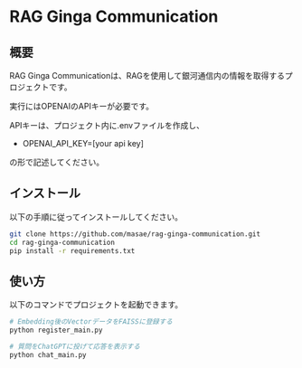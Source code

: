 # RAG Ginga Communication

## 概要
RAG Ginga Communicationは、RAGを使用して銀河通信内の情報を取得するプロジェクトです。

実行にはOPENAIのAPIキーが必要です。

APIキーは、プロジェクト内に.envファイルを作成し、

 * OPENAI_API_KEY=[your api key]

の形で記述してください。

## インストール
以下の手順に従ってインストールしてください。

```bash
git clone https://github.com/masae/rag-ginga-communication.git
cd rag-ginga-communication
pip install -r requirements.txt
```

## 使い方
以下のコマンドでプロジェクトを起動できます。

```bash
# Embedding後のVectorデータをFAISSに登録する
python register_main.py

# 質問をChatGPTに投げて応答を表示する
python chat_main.py
```
